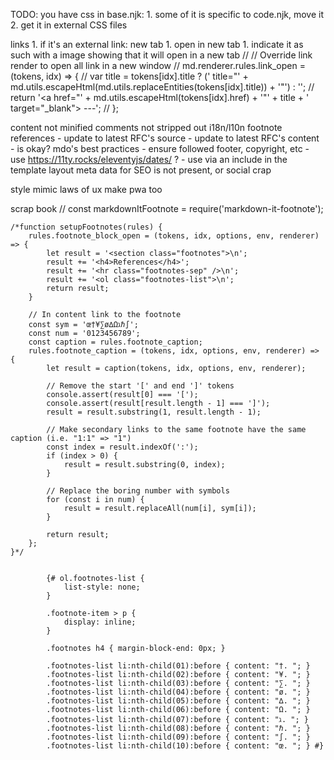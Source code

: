 TODO:
you have css in base.njk:
    1. some of it is specific to code.njk, move it
    2. get it in external CSS files


links
    1. if it's an external link: new tab
       1. open in new tab
       1. indicate it as such with a image showing that it will open in a new tab
            // 
            // Override link render to open all link in a new window
            // md.renderer.rules.link_open = (tokens, idx) => {
            //     var title = tokens[idx].title ? (' title="' + md.utils.escapeHtml(md.utils.replaceEntities(tokens[idx].title)) + '"') : '';
            //     return '<a href="' + md.utils.escapeHtml(tokens[idx].href) + '"' + title + ' target="_blank"> ---';
            // };

content
    not minified
    comments not stripped out
    i18n/l10n
    footnote references - update to latest RFC's
	source - update to latest RFC's
	content - is okay?
    mdo's best practices - ensure followed
    footer, copyright, etc
        - use https://11ty.rocks/eleventyjs/dates/ ?
        - use via an include in the template layout
    meta data for SEO is not present, or social crap

style
	mimic laws of ux
    make pwa too



scrap book
    // const markdownItFootnote = require('markdown-it-footnote');

    /*function setupFootnotes(rules) {
        rules.footnote_block_open = (tokens, idx, options, env, renderer) => {
            let result = '<section class="footnotes">\n';
            result += '<h4>References</h4>';
            result += '<hr class="footnotes-sep" />\n';
            result += '<ol class="footnotes-list">\n';
            return result;
        }

        // In content link to the footnote
        const sym = 'œ†¥∑ø∆Ωℷℏ∫';
        const num = '0123456789';
        const caption = rules.footnote_caption;
        rules.footnote_caption = (tokens, idx, options, env, renderer) => {
            let result = caption(tokens, idx, options, env, renderer);

            // Remove the start '[' and end ']' tokens
            console.assert(result[0] === '[');
            console.assert(result[result.length - 1] === ']');
            result = result.substring(1, result.length - 1);

            // Make secondary links to the same footnote have the same caption (i.e. "1:1" => "1")
            const index = result.indexOf(':');
            if (index > 0) {
                result = result.substring(0, index);
            }

            // Replace the boring number with symbols
            for (const i in num) {
                result = result.replaceAll(num[i], sym[i]);
            }

            return result;
        };
    }*/


			{# ol.footnotes-list {
				list-style: none;
			}

			.footnote-item > p {
				display: inline;
			}

			.footnotes h4 { margin-block-end: 0px; }

			.footnotes-list li:nth-child(01):before { content: "†. "; }
			.footnotes-list li:nth-child(02):before { content: "¥. "; }
			.footnotes-list li:nth-child(03):before { content: "∑. "; }
			.footnotes-list li:nth-child(04):before { content: "ø. "; }
			.footnotes-list li:nth-child(05):before { content: "∆. "; }
			.footnotes-list li:nth-child(06):before { content: "Ω. "; }
			.footnotes-list li:nth-child(07):before { content: "ℷ. "; }
			.footnotes-list li:nth-child(08):before { content: "ℏ. "; }
			.footnotes-list li:nth-child(09):before { content: "∫. "; }
			.footnotes-list li:nth-child(10):before { content: "œ. "; } #}
